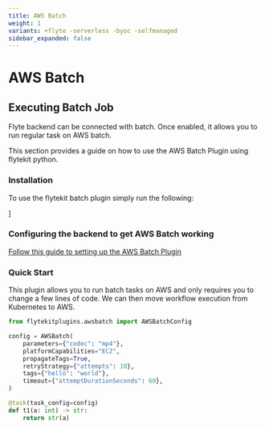 ```yaml
---
title: AWS Batch
weight: 1
variants: +flyte -serverless -byoc -selfmanaged
sidebar_expanded: false
---
```


# AWS Batch

## Executing Batch Job

Flyte backend can be connected with batch. Once enabled, it allows you to run regular task on AWS batch.

This section provides a guide on how to use the AWS Batch Plugin using flytekit python.

### Installation

To use the flytekit batch plugin simply run the following:

]
### Configuring the backend to get AWS Batch working

[Follow this guide to setting up the AWS Batch Plugin](../../../deployment/flyte-plugins/batch)

### Quick Start

This plugin allows you to run batch tasks on AWS and only requires you to change a few lines of code.
We can then move workflow execution from Kubernetes to AWS.

```python
from flytekitplugins.awsbatch import AWSBatchConfig

config = AWSBatch(
    parameters={"codec": "mp4"},
    platformCapabilities="EC2",
    propagateTags=True,
    retryStrategy={"attempts": 10},
    tags={"hello": "world"},
    timeout={"attemptDurationSeconds": 60},
)

@task(task_config=config)
def t1(a: int) -> str:
    return str(a)
```


